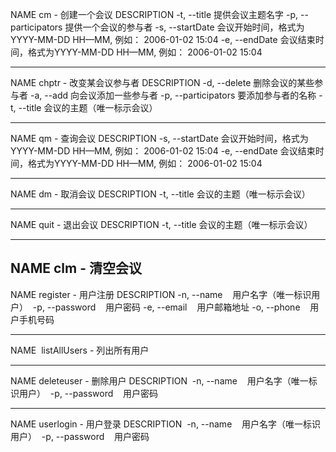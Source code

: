 NAME
  cm - 创建一个会议
DESCRIPTION
  -t, --title
    提供会议主题名字
  -p, --participators
    提供一个会议的参与者
  -s, --startDate
    会议开始时间，格式为YYYY-MM-DD HH—MM,
    例如： 2006-01-02 15:04
  -e, --endDate
    会议结束时间，格式为YYYY-MM-DD HH—MM,
    例如： 2006-01-02 15:04

---------------------------------------------------

NAME
  chptr - 改变某会议参与者
DESCRIPTION
  -d, --delete
    删除会议的某些参与者
  -a, --add
    向会议添加一些参与者
  -p, --participators
    要添加参与者的名称
  -t, --title
    会议的主题（唯一标示会议）

----------------------------------------------------

NAME
  qm - 查询会议
DESCRIPTION
-s, --startDate
  会议开始时间，格式为YYYY-MM-DD HH—MM,
  例如： 2006-01-02 15:04
-e, --endDate
  会议结束时间，格式为YYYY-MM-DD HH—MM,
  例如： 2006-01-02 15:04

  --------------------------------------------------

NAME
  dm - 取消会议
DESCRIPTION
-t, --title
  会议的主题（唯一标示会议）

---------------------------------------------------

NAME
  quit - 退出会议
DESCRIPTION
  -t, --title
    会议的主题（唯一标示会议）

----------------------------------------------------

NAME
  clm - 清空会议
  
----------------------------------------------------
 
NAME
  register - 用户注册
 DESCRIPTION
  -n, --name
    用户名字（唯一标识用户）
  -p, --password
    用户密码
  -e, --email
    用户邮箱地址
  -o, --phone
    用户手机号码
    
----------------------------------------------------

NAME
  listAllUsers - 列出所有用户

----------------------------------------------------

NAME
  deleteuser - 删除用户
 DESCRIPTION
  -n, --name
    用户名字（唯一标识用户）
  -p, --password
    用户密码
    
----------------------------------------------------
 
NAME
  userlogin - 用户登录
 DESCRIPTION
  -n, --name
    用户名字（唯一标识用户）
  -p, --password
    用户密码

